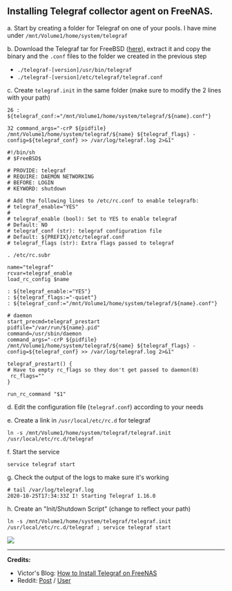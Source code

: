 
Installing Telegraf collector agent on FreeNAS.
---

a. Start by creating a folder for Telegraf on one of your pools. I have mine under `/mnt/Volume1/home/system/telegraf`

b. Download the Telegraf tar for FreeBSD ([here](https://github.com/influxdata/telegraf/releases)), extract it and copy the binary and the `.conf` files to the folder we created in the previous step

+ `./telegraf-[version]/usr/bin/telegraf`
+ `./telegraf-[version]/etc/telegraf/telegraf.conf`

c. Create `telegraf.init` in the same folder (make sure to modify the 2 lines with your path)

```none
26 : ${telegraf_conf:="/mnt/Volume1/home/system/telegraf/${name}.conf"}

32 command_args="-crP ${pidfile} /mnt/Volume1/home/system/telegraf/${name} ${telegraf_flags} -config=${telegraf_conf} >> /var/log/telegraf.log 2>&1"
```

```
#!/bin/sh
# $FreeBSD$

# PROVIDE: telegraf
# REQUIRE: DAEMON NETWORKING
# BEFORE: LOGIN
# KEYWORD: shutdown

# Add the following lines to /etc/rc.conf to enable telegrafb:
# telegraf_enable="YES"
#
# telegraf_enable (bool): Set to YES to enable telegraf
# Default: NO
# telegraf_conf (str): telegraf configuration file
# Default: ${PREFIX}/etc/telegraf.conf
# telegraf_flags (str): Extra flags passed to telegraf

. /etc/rc.subr

name="telegraf"
rcvar=telegraf_enable
load_rc_config $name

: ${telegraf_enable:="YES"}
: ${telegraf_flags:="-quiet"}
: ${telegraf_conf:="/mnt/Volume1/home/system/telegraf/${name}.conf"}

# daemon
start_precmd=telegraf_prestart
pidfile="/var/run/${name}.pid"
command=/usr/sbin/daemon
command_args="-crP ${pidfile} /mnt/Volume1/home/system/telegraf/${name} ${telegraf_flags} -config=${telegraf_conf} >> /var/log/telegraf.log 2>&1"

telegraf_prestart() {
# Have to empty rc_flags so they don't get passed to daemon(8)
 rc_flags=""
}

run_rc_command "$1"
```

d. Edit the configuration file (`telegraf.conf`) according to your needs

e. Create a link in `/usr/local/etc/rc.d` for telegraf

```none
ln -s /mnt/Volume1/home/system/telegraf/telegraf.init /usr/local/etc/rc.d/telegraf
```

f. Start the service

```none
service telegraf start
```

g. Check the output of the logs to make sure it's working

```none
# tail /var/log/telegraf.log
2020-10-25T17:34:33Z I! Starting Telegraf 1.16.0
```

h. Create an "Init/Shutdown Script" (change to reflect your path)

```none
ln -s /mnt/Volume1/home/system/telegraf/telegraf.init /usr/local/etc/rc.d/telegraf ; service telegraf start
```

![](https://blog.victormendonca.com/img/how-to-install-telegraf-on-freenas/init.png)

- - -

**Credits:**

+ Victor's Blog: [How to Install Telegraf on FreeNAS](https://blog.victormendonca.com/2020/10/28/how-to-install-telegraf-on-freenas/)
+ Reddit: [Post](https://www.reddit.com/r/freenas/comments/81t2bw/can_i_install_telegraf_on_my_freenas_host/) / [User](https://www.reddit.com/user/nDQ9UeOr/)
